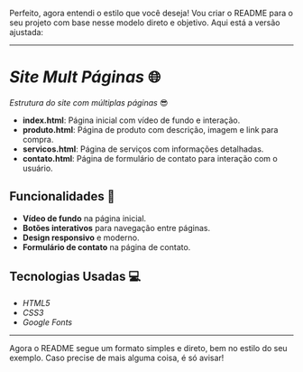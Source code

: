 Perfeito, agora entendi o estilo que você deseja! Vou criar o README para o seu projeto com base nesse modelo direto e objetivo. Aqui está a versão ajustada:

---

# *Site Mult Páginas* 🌐

*Estrutura do site com múltiplas páginas* 😎

- **index.html**: Página inicial com vídeo de fundo e interação.
- **produto.html**: Página de produto com descrição, imagem e link para compra.
- **servicos.html**: Página de serviços com informações detalhadas.
- **contato.html**: Página de formulário de contato para interação com o usuário.

## Funcionalidades 🚀

- **Vídeo de fundo** na página inicial.
- **Botões interativos** para navegação entre páginas.
- **Design responsivo** e moderno.
- **Formulário de contato** na página de contato.

## Tecnologias Usadas 💻

- _HTML5_
- _CSS3_
- _Google Fonts_

---

Agora o README segue um formato simples e direto, bem no estilo do seu exemplo. Caso precise de mais alguma coisa, é só avisar!
 
